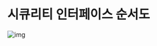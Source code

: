 # 시큐리티 인터페이스 순서도
![img](https://blog.kakaocdn.net/dn/eaZBbV/btqENsxS3YJ/UqmYIdb5p5c5yFMewsr4Gk/img.png)

